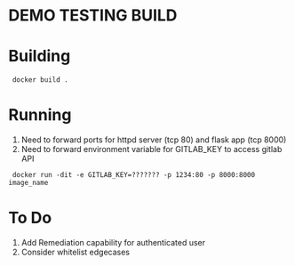 # DEMO TESTING BUILD

# Building
<code> docker build . </code>

# Running
1. Need to forward ports for httpd server (tcp 80) and flask app (tcp 8000)
2. Need to forward environment variable for GITLAB_KEY to access gitlab API

<code> docker run -dit -e GITLAB_KEY=??????? -p 1234:80 -p 8000:8000 image_name </code>


# To Do
1. Add Remediation capability for authenticated user
2. Consider whitelist edgecases
